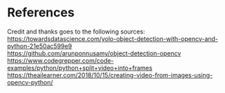 # References
Credit and thanks goes to the following sources:\
https://towardsdatascience.com/yolo-object-detection-with-opencv-and-python-21e50ac599e9 \
https://github.com/arunponnusamy/object-detection-opencv \
https://www.codegrepper.com/code-examples/python/python+split+video+into+frames \
https://theailearner.com/2018/10/15/creating-video-from-images-using-opencv-python/
